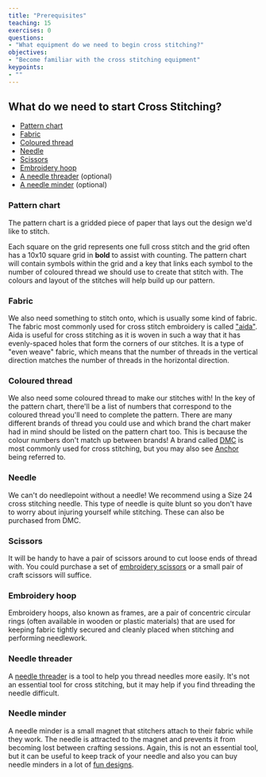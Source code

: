 ```yaml
---
title: "Prerequisites"
teaching: 15
exercises: 0
questions:
- "What equipment do we need to begin cross stitching?"
objectives:
- "Become familiar with the cross stitching equipment"
keypoints:
- ""
---
```


## What do we need to start Cross Stitching?

- [Pattern chart](#pattern-chart)
- [Fabric](#fabric)
- [Coloured thread](#coloured-thread)
- [Needle](#needle)
- [Scissors](#scissors)
- [Embroidery hoop](#embroidery-hoop)
- [A needle threader](#needle-threader) (optional)
- [A needle minder](#needle-minder) (optional)

### Pattern chart

The pattern chart is a gridded piece of paper that lays out the design we'd like to stitch.

Each square on the grid represents one full cross stitch and the grid often has a 10x10 square grid in **bold** to assist with counting.
The pattern chart will contain symbols within the grid and a key that links each symbol to the number of coloured thread we should use to create that stitch with.
The colours and layout of the stitches will help build up our pattern.

### Fabric

We also need something to stitch onto, which is usually some kind of fabric.
The fabric most commonly used for cross stitch embroidery is called ["aida"](https://en.wikipedia.org/wiki/Aida_cloth).
Aida is useful for cross stitching as it is woven in such a way that it has evenly-spaced holes that form the corners of our stitches.
It is a type of "even weave" fabric, which means that the number of threads in the vertical direction matches the number of threads in the horizontal direction.

### Coloured thread

We also need some coloured thread to make our stitches with!
In the key of the pattern chart, there'll be a list of numbers that correspond to the coloured thread you'll need to complete the pattern.
There are many different brands of thread you could use and which brand the chart maker had in mind should be listed on the pattern chart too.
This is because the colour numbers don't match up between brands!
A brand called [DMC](https://www.dmc.com/) is most commonly used for cross stitching, but you may also see [Anchor](https://anchorcrafts.com/) being referred to.

### Needle

We can't do needlepoint without a needle!
We recommend using a Size 24 cross stitching needle.
This type of needle is quite blunt so you don't have to worry about injuring yourself while stitching.
These can also be purchased from DMC.

### Scissors

It will be handy to have a pair of scissors around to cut loose ends of thread with.
You could purchase a set of [embroidery scissors](https://www.sewessential.co.uk/sewing-tools-and-gadgets/sewing-tools/scissors/embroidery-scissors) or a small pair of craft scissors will suffice.

### Embroidery hoop

Embroidery hoops, also known as frames, are a pair of concentric circular rings (often available in wooden or plastic materials) that are used for keeping fabric tightly secured and cleanly placed when stitching and performing needlework.

### Needle threader

A [needle threader](https://www.amazon.co.uk/DMC-6112-Aluminum-Needle-Threader/dp/B000YZALOG) is a tool to help you thread needles more easily.
It's not an essential tool for cross stitching, but it may help if you find threading the needle difficult.

### Needle minder

A needle minder is a small magnet that stitchers attach to their fabric while they work.
The needle is attracted to the magnet and prevents it from becoming lost between crafting sessions.
Again, this is not an essential tool, but it can be useful to keep track of your needle and also you can buy needle minders in a lot of [fun designs](https://www.etsy.com/uk/search?q=needle%20minder&ref=auto-1&as_prefix=needle).
